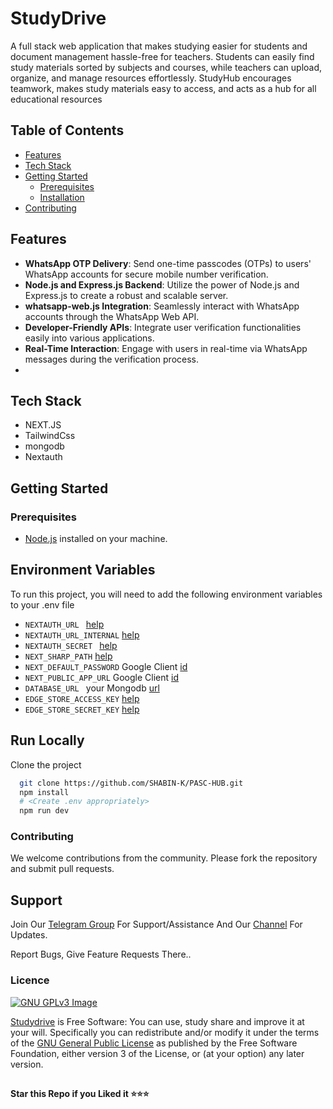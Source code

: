 # StudyDrive
A full stack web application that makes studying easier for students and document management hassle-free for teachers. Students can easily find study materials sorted by subjects and courses, while teachers can upload, organize, and manage resources effortlessly. StudyHub encourages teamwork, makes study materials easy to access, and acts as a hub for all educational resources 

## Table of Contents

- [Features](#features)
- [Tech Stack](#tech-stack)
- [Getting Started](#getting-started)
  - [Prerequisites](#prerequisites)
  - [Installation](#installation)
- [Contributing](#contributing)

## Features

- **WhatsApp OTP Delivery**: Send one-time passcodes (OTPs) to users' WhatsApp accounts for secure mobile number verification.
- **Node.js and Express.js Backend**: Utilize the power of Node.js and Express.js to create a robust and scalable server.
- **whatsapp-web.js Integration**: Seamlessly interact with WhatsApp accounts through the WhatsApp Web API.
- **Developer-Friendly APIs**: Integrate user verification functionalities easily into various applications.
- **Real-Time Interaction**: Engage with users in real-time via WhatsApp messages during the verification process.
- 
## Tech Stack
   * NEXT.JS
   * TailwindCss
   * mongodb
   * Nextauth

## Getting Started

### Prerequisites

- [Node.js](https://nodejs.org/) installed on your machine.


## Environment Variables

To run this project, you will need to add the following environment variables to your .env file

* `NEXTAUTH_URL ` [help](https://github.com/SHABIN-K/Prompt_sharing/blob/main/.env.sample)
* `NEXTAUTH_URL_INTERNAL`  [help](https://github.com/SHABIN-K/Prompt_sharing/blob/main/.env.sample)
* `NEXTAUTH_SECRET `  [help](https://github.com/SHABIN-K/Prompt_sharing/blob/main/.env.sample)
* `NEXT_SHARP_PATH` [help](https://github.com/SHABIN-K/Prompt_sharing/blob/main/.env.sample)
* `NEXT_DEFAULT_PASSWORD` Google Client [id](https://console.cloud.google.com/)
* `NEXT_PUBLIC_APP_URL` Google Client [id](https://console.cloud.google.com/)
* `DATABASE_URL ` your Mongodb [url](https://www.mongodb.com/)
* `EDGE_STORE_ACCESS_KEY`  [help](https://github.com/SHABIN-K/Prompt_sharing/blob/main/.env.sample)
* `EDGE_STORE_SECRET_KEY`  [help](https://github.com/SHABIN-K/Prompt_sharing/blob/main/.env.sample)
 
## Run Locally

Clone the project

```bash
  git clone https://github.com/SHABIN-K/PASC-HUB.git
  npm install
  # <Create .env appropriately>
  npm run dev
````
### Contributing
   We welcome contributions from the community. Please fork the repository and submit pull requests.
   
## Support   
Join Our [Telegram Group](https://www.telegram.dog/codexbotzsupport) For Support/Assistance And Our [Channel](https://www.telegram.dog/codexbotz) For Updates.   
   
Report Bugs, Give Feature Requests There..   

### Licence
[![GNU GPLv3 Image](https://www.gnu.org/graphics/gplv3-127x51.png)](http://www.gnu.org/licenses/gpl-3.0.en.html)  

[Studydrive](https://github.com/SHABIN-K/PASC-HUB) is Free Software: You can use, study share and improve it at your
will. Specifically you can redistribute and/or modify it under the terms of the
[GNU General Public License](https://www.gnu.org/licenses/gpl.html) as
published by the Free Software Foundation, either version 3 of the License, or
(at your option) any later version. 


##

   **Star this Repo if you Liked it ⭐⭐⭐**
